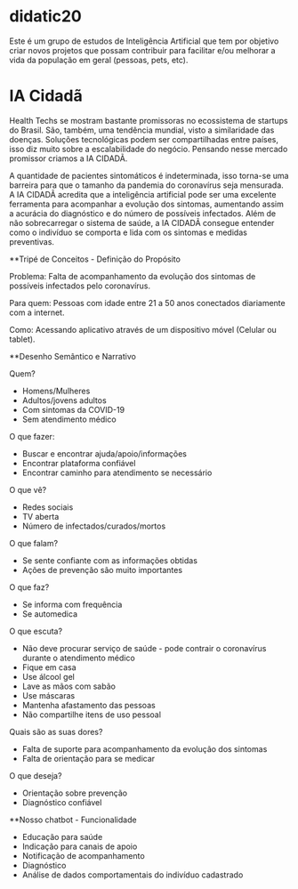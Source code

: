 # didatic20
Este é um grupo de estudos de Inteligência Artificial que tem por objetivo criar novos projetos que possam contribuir para facilitar e/ou melhorar a vida da população em geral (pessoas, pets, etc).

# IA Cidadã
Health Techs se mostram bastante promissoras no ecossistema de startups do Brasil. São, também, uma tendência mundial, visto a similaridade das doenças. 
Soluções tecnológicas podem ser compartilhadas entre países, isso diz muito sobre a escalabilidade do negócio. Pensando nesse mercado promissor criamos a IA CIDADÃ.

A quantidade de pacientes sintomáticos é indeterminada, isso torna-se uma barreira para que o tamanho da pandemia do coronavírus seja mensurada. A IA CIDADÃ acredita que a inteligência artificial pode ser uma excelente ferramenta para acompanhar a evolução dos sintomas, aumentando assim a acurácia do diagnóstico e do número de possíveis infectados. Além de não sobrecarregar o sistema de saúde, a IA CIDADÃ consegue entender como o indivíduo se comporta e lida com os sintomas e medidas preventivas.

**Tripé de Conceitos - Definição do Propósito 

Problema: Falta de acompanhamento da evolução dos sintomas de possíveis infectados pelo coronavírus. 

Para quem: Pessoas com idade entre 21 a 50 anos conectados diariamente com a internet. 

Como: Acessando aplicativo através de um dispositivo móvel (Celular ou tablet). 

**Desenho Semântico e Narrativo

Quem?
-	Homens/Mulheres 
-	Adultos/jovens adultos
-	Com sintomas da COVID-19 
-	Sem atendimento médico

O que fazer:
-	Buscar e encontrar ajuda/apoio/informações
-	Encontrar plataforma confiável
-	Encontrar caminho para atendimento se necessário

O que vê?
-	Redes sociais
-	TV aberta
-	Número de infectados/curados/mortos

O que falam?
-	Se sente confiante com as informações obtidas
-	Ações de prevenção são muito importantes

O que faz?
-	Se informa com frequência
-	Se automedica

O que escuta?
-	Não deve procurar serviço de saúde - pode contrair o coronavírus durante o atendimento médico
-	Fique em casa
-	Use álcool gel
-	Lave as mãos com sabão
-	Use máscaras 
-	Mantenha afastamento das pessoas
-	Não compartilhe itens de uso pessoal

Quais são as suas dores?
-	Falta de suporte para acompanhamento da evolução dos sintomas
-	Falta de orientação para se medicar

O que deseja?
-	Orientação sobre prevenção
-	Diagnóstico confiável

**Nosso chatbot - Funcionalidade

-	Educação para saúde
-	Indicação para canais de apoio
-	Notificação de acompanhamento
-	Diagnóstico
-	Análise de dados comportamentais do indivíduo cadastrado 

